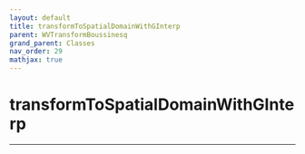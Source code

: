 ```yaml
---
layout: default
title: transformToSpatialDomainWithGInterp
parent: WVTransformBoussinesq
grand_parent: Classes
nav_order: 29
mathjax: true
---
```


#  transformToSpatialDomainWithGInterp




---

